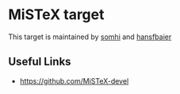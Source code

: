 # MiSTeX target

This target is maintained by [somhi](https://github.com/somhi) and [hansfbaier](https://github.com/hansfbaier)

## Useful Links

- https://github.com/MiSTeX-devel